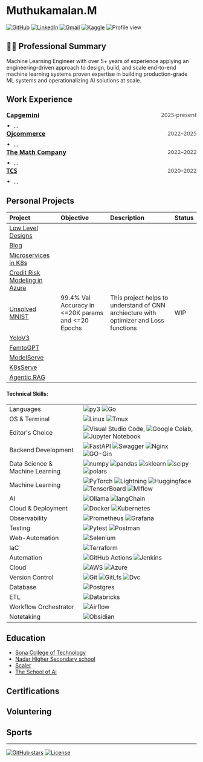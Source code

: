# Muthukamalan.M 
[![GitHub](https://img.shields.io/badge/GitHub-%23121011.svg?logo=github&logoColor=white)](https://github.com/Muthukamalan)
[![LinkedIn](https://custom-icon-badges.demolab.com/badge/LinkedIn-0A66C2?logo=linkedin-white&logoColor=fff)](https://www.linkedin.com/in/muthukamalan-m/)
[![Gmail](https://img.shields.io/badge/Gmail-D14836?logo=gmail&logoColor=white)](mailto:muthukamalan98@gmail.com)
[![Kaggle](https://img.shields.io/badge/Kaggle-20BEFF?logo=kaggle&logoColor=fff)](https://www.kaggle.com/kakashikamalan)
![Profile view](https://komarev.com/ghpvc/?username=Muthukamalan&style=flat-square)


## 👨‍💼 Professional Summary
Machine Learning Engineer with over 5+ years of experience applying an engineering-driven approach to design, build, and scale end-to-end machine learning systems proven expertise in building production-grade ML systems and operationalizing AI solutions at scale.



## Work Experience
<section class="experience-item" style="font-family:system-ui, -apple-system, 'Segoe UI', Roboto, 'Helvetica Neue', Arial;">
  <div style="display:flex;justify-content:space-between;align-items:flex-start;">
    <h3 style="margin:0;">
      <a href="https://www.capgemini.com/in-en/" target="_blank" rel="noopener noreferrer">Capgemini</a>
    </h3>
    <div style="font-size:0.95rem;color:#444;">
      <time datetime="2025-present">2025-present</time>
    </div>
  </div>
  <div class="experience-content" style="margin-top:0.5rem;">
    <ul style="margin:0.25rem 0 0 1.25rem;padding:0;">
      <li>…</li>
    </ul>
  </div>
</section>

<section class="experience-item" style="font-family:system-ui, -apple-system, 'Segoe UI', Roboto, 'Helvetica Neue', Arial;">
  <div style="display:flex;justify-content:space-between;align-items:flex-start;">
    <h3 style="margin:0;">
      <a href="https://www.ojcommerce.com/" target="_blank" rel="noopener noreferrer">Ojcommerce</a>
    </h3>
    <div style="font-size:0.95rem;color:#444;">
      <time datetime="2022-2025">2022–2025</time>
    </div>
  </div>
  <div class="experience-content" style="margin-top:0.5rem;">
    <ul style="margin:0.25rem 0 0 1.25rem;padding:0;">
      <li>…</li>
    </ul>
  </div>
</section>


<section class="experience-item" style="font-family:system-ui, -apple-system, 'Segoe UI', Roboto, 'Helvetica Neue', Arial;">
  <div style="display:flex;justify-content:space-between;align-items:flex-start;">
    <h3 style="margin:0;">
      <a href="https://mathco.com/" target="_blank" rel="noopener noreferrer">The Math Company</a>
    </h3>
    <div style="font-size:0.95rem;color:#444;">
      <time datetime="2022-2022">2022–2022</time>
    </div>
  </div>

  <div class="experience-content" style="margin-top:0.5rem;">
    <ul style="margin:0.25rem 0 0 1.25rem;padding:0;">
      <li>…</li>
    </ul>
  </div>
</section>

<section class="experience-item" style="font-family:system-ui, -apple-system, 'Segoe UI', Roboto, 'Helvetica Neue', Arial;">
  <div style="display:flex;justify-content:space-between;align-items:flex-start;">
    <h3 style="margin:0;">
      <a href="https://www.tcs.com/" target="_blank" rel="noopener noreferrer">TCS</a>
    </h3>
    <div style="font-size:0.95rem;color:#444;">
      <time datetime="2020-2022">2020–2022</time>
    </div>
  </div>

  <div class="experience-content" style="margin-top:0.5rem;">
    <ul style="margin:0.25rem 0 0 1.25rem;padding:0;">
      <li>…</li>
    </ul>
  </div>
</section>



## Personal Projects

| Project                               | Objective | Description  | Status |
|:--------------------------------------|:----------|:-------------|:-------|
| [Low Level Designs](./posts/llds.md)  |           |              |        |
| [Blog]()                              |           |              |        |
| [Microservices in K8s]()              |           |              |        |
| [Credit Risk Modeling in Azure](./posts/ml-classify.md) | | | |
| [Unsolved MNIST](./posts/mnist.md)    | 99.4% Val Accuracy in <=20K params and <=20 Epochs | This project helps to understand of CNN archiecture with optimizer and Loss functions | WIP |
| [YoloV3](./posts/yolo.md) |   | | |
| [FemtoGPT](./posts/femto.md) |   || |
| [ModelServe](./posts/model-serve.md) |   || |
| [K8sServe](./posts/llms-in-k8s.md) | |  | 
| [Agentic RAG](./posts/rag.md) |   | | |

#### Technical Skills:

| | |
|:--------------------|:---------------- |
| Languages           | ![py3](https://img.shields.io/badge/Python-3776AB.svg?style=flat&logo=Python&logoColor=white) ![Go](https://img.shields.io/badge/Go-00ADD8.svg?style=flat&logo=Go&logoColor=white) |
| OS & Terminal       | ![Linux](https://img.shields.io/badge/Linux-FCC624?style=flat&logo=linux&logoColor=black) ![Tmux](https://img.shields.io/badge/tmux-1BB91F?style=flat&logo=tmux&logoColor=white) |
| Editor's Choice     | ![Visual Studio Code](https://img.shields.io/badge/Visual%20Studio%20Code-0078d7.svg?style=flat&logo=visual-studio-code&logoColor=white), ![Google Colab](https://img.shields.io/badge/Google%20Colab-%23F9A825.svg?style=flat&logo=googlecolab&logoColor=white), ![Jupyter Notebook](https://img.shields.io/badge/jupyter-%23FA0F00.svg?style=flat&logo=jupyter&logoColor=white) |
| Backend Development | ![FastAPI](https://img.shields.io/badge/python-FastAPI-005571?style=flat&logo=fastapi) ![Swagger](https://img.shields.io/badge/-Swagger-%23Clojure?style=flat&logo=swagger&logoColor=white) ![Nginx](https://img.shields.io/badge/nginx-%23009639.svg?style=flat&logo=nginx&logoColor=white) ![GO-Gin](https://img.shields.io/badge/Go-Gin-%2300ADD8.svg?style=flat&logo=go&logoColor=white)|
| Data Science  & Machine Learning | ![numpy](https://img.shields.io/badge/Numpy-777BB4?style=flat&logo=numpy&logoColor=white)  ![pandas](https://img.shields.io/badge/Pandas-2C2D72?style=flat&logo=pandas&logoColor=white)  ![sklearn](https://img.shields.io/badge/scikit_learn-F7931E?style=flat&logo=scikit-learn&logoColor=white)  ![scipy](https://img.shields.io/badge/SciPy-654FF0?style=flat&logo=SciPy&logoColor=white)  ![polars](https://img.shields.io/badge/Polars-0075FF.svg?style=flat&logo=Polars&logoColor=white) |
| Machine Learning    |  ![PyTorch](https://img.shields.io/badge/python-PyTorch-%23EE4C2C.svg?style=flat-square&logo=PyTorch&logoColor=white) ![Lightning](https://img.shields.io/badge/pytorch-Lightning-792ee5?logo=pytorchlightning&logoColor=white)  ![Huggingface](https://img.shields.io/badge/Hugging%20Face-FFD21E.svg?style=flat&logo=Hugging-Face&logoColor=black) ![TensorBoard](https://img.shields.io/badge/Tensorboard-FF6F00.svg?style=flat&logo=TensorBoard&logoColor=white) ![Mlflow](https://img.shields.io/badge/MLflow-0194E2.svg?style=flat&logo=MLflow&logoColor=white) | 
| AI                  | ![Ollama](https://img.shields.io/badge/Ollama-000000.svg?style=flat&logo=Ollama&logoColor=white) ![langChain](https://img.shields.io/badge/langchain-1C3C3C?style=flat&logo=langchain&logoColor=white) |
| Cloud & Deployment  | ![Docker](https://img.shields.io/badge/docker-%230db7ed.svg?style=flat&logo=docker&logoColor=white) ![Kubernetes](https://img.shields.io/badge/Kubernetes-326CE5?style=flat&logo=kubernetes&logoColor=white) |
| Observability       | ![Prometheus](https://img.shields.io/badge/Prometheus-E6522C?style=flat&logo=Prometheus&logoColor=white) ![Grafana](https://img.shields.io/badge/grafana-%23F46800.svg?style=flat&logo=grafana&logoColor=white) |
| Testing             | ![Pytest](https://img.shields.io/badge/Pytest-0A9EDC.svg?style=flat&logo=Pytest&logoColor=white) ![Postman](https://img.shields.io/badge/Postman-FF6C37?style=flat&logo=postman&logoColor=white) | 
| Web-Automation      | ![Selenium](https://img.shields.io/badge/Selenium-43B02A.svg?style=flat&logo=Selenium&logoColor=white) | 
| IaC                 | ![Terraform](https://img.shields.io/badge/terraform-%235835CC.svg?style=flat&logo=terraform&logoColor=white) |
| Automation          | ![GitHub Actions](https://img.shields.io/badge/github%20actions-%232671E5.svg?style=flat&logo=githubactions&logoColor=white) ![Jenkins](https://img.shields.io/badge/jenkins-%232C5263.svg?style=flat&logo=jenkins&logoColor=white)  |
| Cloud               | ![AWS](https://img.shields.io/badge/AWS-%23FF9900.svg?style=flat&logo=amazon-aws&logoColor=white) ![Azure](https://img.shields.io/badge/azure-%230072C6.svg?style=flat&logo=microsoftazure&logoColor=white) |
| Version Control     | ![Git](https://img.shields.io/badge/git-%23F05033.svg?style=flat&logo=git&logoColor=white) ![GitLfs](https://img.shields.io/badge/Git%20LFS-F64935.svg?style=flat&logo=Git-LFS&logoColor=white) ![Dvc](https://img.shields.io/badge/DVC-13ADC7.svg?style=flat&logo=DVC&logoColor=white) | 
| Database            |  ![Postgres](https://img.shields.io/badge/PostgreSQL-316192?style=flat&logo=postgresql&logoColor=white) |
| ETL                 | ![Databricks](https://img.shields.io/badge/Databricks-FF3621?style=flat&logo=Databricks&logoColor=white) |
| Workflow Orchestrator | ![Airflow](https://img.shields.io/badge/Apache%20Airflow-017CEE.svg?style=flat&logo=Apache-Airflow&logoColor=white) |
| Notetaking          | ![Obsidian](https://img.shields.io/badge/Obsidian-%23483699.svg?style=flat&logo=obsidian&logoColor=white) | 



## Education
- [Sona College of Technology](https://www.sonatech.ac.in/)
- [Nadar Higher Secondary school](https://www.nhsskovilpatti.com/)
- [Scaler](https://www.scaler.com/)
- [The School of Ai](https://theschoolof.ai/)


## Certifications

## Voluntering 

## Sports


---

[![GitHub stars](https://img.shields.io/github/stars/Muthukamalan/Muthukamalan.github.io?style=social)](https://github.com/Muthukamalan/Muthukamalan.github.io/stargazers)
[![License](https://img.shields.io/github/license/Muthukamalan/Muthukamalan.github.io)](LICENSE)